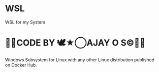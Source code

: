 # WSL
WSL for my System 
# 👨‍💻CODE BY 🕊️★⃝AJAY O S©️🧚‍♂️
Windows Subsystem for Linux with any other Linux distribution published on Docker Hub. 
